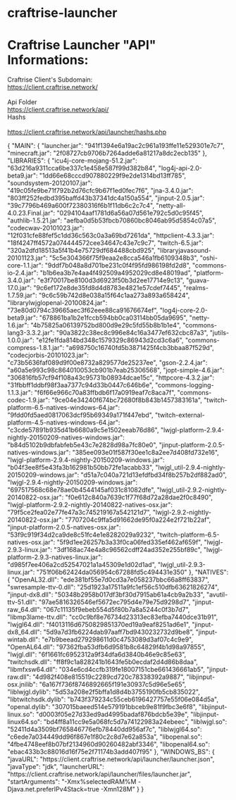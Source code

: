 # craftrise-launcher

# Craftrise Launcher "API" Informations:<br>
Craftrise Client's Subdomain:<br>
https://client.craftrise.network/<br><br>
Api Folder<br>
https://client.craftrise.network/api/<br>
Hashs<br><br>
https://client.craftrise.network/api/launcher/hashs.php



{
    "MAIN": {
        "launcher.jar": "941f1394e6a19ac2c961a193ffe11e529301e7c7",
        "minecraft.jar": "2f08727cb9706b7264adde6a81217a8dc2ecb135"
    },
    "LIBRARIES": {
        "icu4j-core-mojang-51.2.jar": "63d216a9311cca6be337c1e458e587f99d382b84",
        "log4j-api-2.0-beta9.jar": "1dd66e68cccd907880229f9e2de1314bd13ff785",
        "soundsystem-20120107.jar": "419c05fe9be71f792b2d76cfc9b67f1ed0fec7f6",
        "jna-3.4.0.jar": "803ff252fedbd395baffd43b37341dc4a150a554",
        "jinput-2.0.5.jar": "39c7796b469a600f72380316f6b1f11db6c2c7c4",
        "netty-all-4.0.23.Final.jar": "0294104aaf1781d6a56a07d561e792c5d0c95f45",
        "authlib-1.5.21.jar": "aefba0d5b53fbcb70860bc8046ab95d5854c07a5",
        "codecwav-20101023.jar": "12f031cfe88fef5c1dd36c563c0a3a69bd7261da",
        "httpclient-4.3.3.jar": "18f4247ff4572a074444572cee34647c43e7c9c7",
        "twitch-6.5.jar": "320a2dfd18513a5f41b4e75729df684488cbd925",
        "libraryjavasound-20101123.jar": "5c5e304366f75f9eaa2e8cca546a1fb6109348b3",
        "oshi-core-1.1.jar": "9ddf7b048a8d701be231c0f4f95fd986198fd2d8",
        "commons-io-2.4.jar": "b1b6ea3b7e4aa4f492509a4952029cd8e48019ad",
        "platform-3.4.0.jar": "e3f70017be8100d3d6923f50b3d2ee17714e9c13",
        "guava-17.0.jar": "9c6ef172e8de35fd8d4d8783e4821e57cdef7445",
        "realms-1.7.59.jar": "9c6c59b742d8e038a15f64c1aa273a893a658424",
        "librarylwjglopenal-20100824.jar": "73e80d0794c39665aec3f62eee88ca91676674ef",
        "log4j-core-2.0-beta9.jar": "678861ba1b2e1fccb594bb0ca03114bb05da9695",
        "netty-1.6.jar": "4b75825a06139752bd800d9e29c5fd55b8b1b1e4",
        "commons-lang3-3.3.2.jar": "90a3822c38ec8c996e84c16a3477ef632cbc87a3",
        "jutils-1.0.0.jar": "e12fe1fda814bd348c1579329c86943d2cd3c6a6",
        "commons-compress-1.8.1.jar": "a698750c16740fd5b3871425f4cb3bbaa87f529d",
        "codecjorbis-20101023.jar": "c73b5636faf089d9f00e8732a829577de25237ee",
        "gson-2.2.4.jar": "a60a5e993c98c864010053cb901b7eab25306568",
        "jopt-simple-4.6.jar": "306816fb57cf94f108a43c95731b08934dcae15c",
        "httpcore-4.3.2.jar": "31fbbff1ddbf98f3aa7377c94d33b0447c646b6e",
        "commons-logging-1.1.3.jar": "f6f66e966c70a83ffbdb6f17a0919eaf7c8aca7f",
        "commons-codec-1.9.jar": "9ce04e34240f674bc72680f8b843b1457383161a",
        "twitch-platform-6.5-natives-windows-64.jar": "9fdd0fd5aed0817063dcf95b69349a171f447ebd",
        "twitch-external-platform-4.5-natives-windows-64.jar": "c3cde57891b935d41b6680a9c5e1502eeab76d86",
        "lwjgl-platform-2.9.4-nightly-20150209-natives-windows.jar": "b84d5102b9dbfabfeb5e43c7e2828d98a7fc80e0",
        "jinput-platform-2.0.5-natives-windows.jar": "385ee093e01f587f30ee1c8a2ee7d408fd732e16",
        "lwjgl-platform-2.9.4-nightly-20150209-windows.jar": "b04f3ee8f5e43fa3b162981b50bb72fe1acabb33",
        "lwjgl_util-2.9.4-nightly-20150209-windows.jar": "d51a7c040a721d13efdfbd34f8b257b2df882ad0",
        "lwjgl-2.9.4-nightly-20150209-windows.jar": "697517568c68e78ae0b4544145af031c81082dfe",
        "lwjgl_util-2.9.2-nightly-20140822-osx.jar": "f0e612c840a7639c1f77f68d72a28dae2f0c8490",
        "lwjgl-platform-2.9.2-nightly-20140822-natives-osx.jar": "79f5ce2fea02e77fe47a3c745219167a542121d7",
        "lwjgl-2.9.2-nightly-20140822-osx.jar": "7707204c9ffa5d91662de95f0a224e2f721b22af",
        "jinput-platform-2.0.5-natives-osx.jar": "53f9c919f34d2ca9de8c51fc4e1e8282029a9232",
        "twitch-platform-6.5-natives-osx.jar": "5f9d1ee26257b3a33f0ca06fed335ef462af659f",
        "lwjgl-2.9.3-linux.jar": "3df168ac74e4a8c96562cdff24ad352e255bf89c",
        "lwjgl-platform-2.9.3-natives-linux.jar": "d985f7ee406a2cd52547021a1a45309e1d02d1ad",
        "lwjgl_util-2.9.3-linux.jar": "751f06b62424da056954c67288fd5c494431e350"
    },
    "NATIVES": {
        "OpenAL32.dll": "ede381bf55e7d0cd3a7e058237bbc66a8ff63837",
        "swresample-ttv-0.dll": "25d1923a17511a9fc1ef56c510dfb63621826274",
        "jinput-dx8.dll": "50348b2958b017df3bf30d7915ab61a4cb9a2b33",
        "avutil-ttv-51.dll": "97ae5816326546ef5672ec795d4e79e75d9298d7",
        "jinput-raw_64.dll": "067c11135f9ebeb554d5f80b7a8a5244c0f3b7d7",
        "libmp3lame-ttv.dll": "cc0c9bf8e76734d23313ec83efba7440dce31b91",
        "lwjgl64.dll": "f4013116d6750829851370ed19a9eaf8251ad6e1",
        "jinput-dx8_64.dll": "5d9a7d3fb6224dab97aaff7bd9430232732d9be8",
        "jinput-wintab.dll": "e7b9beead279298611d0c4753089d3af07c4c9e9",
        "OpenAL64.dll": "97362fba53dfb6d9581b8c64829f4b1d98a97855",
        "lwjgl.dll": "6f1661fc6952312a9f34dfa6d3840b46e9c85e63",
        "twitchsdk.dll": "ff8f9c1a828241b1643fe5b0ecdaf2d4d86b8daa",
        "libmfxsw64.dll": "034e6cd4ccfb319fe18007151cbe661436661ab5",
        "jinput-raw.dll": "4d982f408e815519c2289cd720c78338392a9887",
        "libjinput-osx.jnilib": "6a167f736f8746892665f191e30937c5d96e5e65",
        "liblwjgl.dylib": "5d53a208e2f5bffa1d8d4b3755190fb5cb835022",
        "libtwitchsdk.dylib": "b743f379234c55ceb6196427757e55f06e084d5a",
        "openal.dylib": "307015baeed514e579191bbceb9e81f9fbc3e6f8",
        "libjinput-linux.so": "d0003f05e27d33ed9ad4995badaf876bdcb5e39e",
        "libjinput-linux64.so": "bd4ff8a11cc9e5a068fc5d7a74122983a24ebeec",
        "liblwjgl.so": "52411d4a3509bf765846776efb78440dd956af7c",
        "liblwjgl64.so": "c6ede7a034449dd96f867e1f80c2c8d7e62a853a",
        "libopenal.so": "4fbe4748eef8b07bf2134960d90260482abf3346",
        "libopenal64.so": "ebac433b3c88016d16f75e2f71174b3add407f95"
    },
    "WINDOWS_BS": {
        "javaURL": "https:\/\/client.craftrise.network\/api\/launcher\/launcher.json",
        "javaType": "jdk",
        "launcherURL": "https:\/\/client.craftrise.network\/api\/launcher\/files\/launcher.jar",
        "startArguments": "-Xmx%selectedRAM%M -Djava.net.preferIPv4Stack=true -Xmn128M"
    }
}
